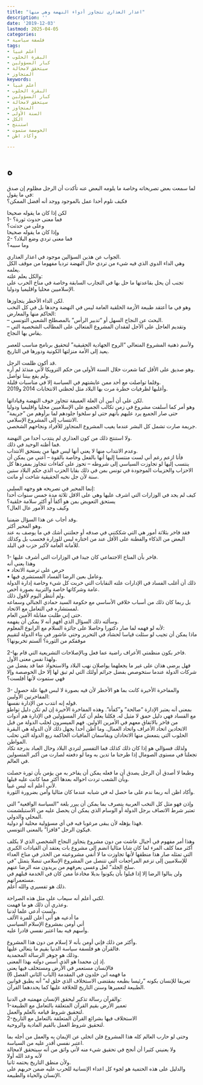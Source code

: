 ```yaml
---
title: "اعذار العذاري تتجاوز أدواء النهضة وهي منها"
description: ''
date: '2019-12-03'
lastmod: 2025-04-05
categories:
- فلسفة سياسية
tags:
- أعلم غبيا
- البقرة الحلوب
- كبار المسؤولين
- سيتحقق لامحالة
- المتجاوز
keywords:
- أعلم غبيا
- البقرة الحلوب
- كبار المسؤولين
- سيتحقق لامحالة
- المتجاوز
- السنة الأولى
- الكل
- استنتج
- الخوصصة ستموت
- وأكاد اظن

---
```

# **ه**

لما سمعت بعض تصريحاته وخاصة ما يلومه البعض عنه تأكدت أن الرجل مظلوم إن صدق في ما يقول:  
فكيف نلوم أحدا عمل بالموجود ووجد أنه أفضل الممكن؟

لكن إذا كان ما يقوله صحيحا  
1- فما معنى حدوث ثورة؟  
وعلى من حدثت؟  
وإذا كان ما يقوله صحيحا  
2- فما معنى تردي وضع البلاد؟  
وما سببه؟

الجواب عن هذين السؤالين موجود في اعذار العذاري.  
وهي الداء الدوي الذي فيه شيء من تردي حال النهضة ترديا مفهوما من موقف الكل يعلمه.  
والكل يعلم علته:  
تجنب أن يحل بقاعدتها ما حل بها في التجارب السابقة وخاصة في مناخ الحرب على الإسلاميين محليا واقليميا ودوليا.

لكن الداء الأخطر يتجاوزها.  
وهو في ما أعتقد طبيعة الأزمة الخلقية العامة ليس في النهضة وحدها بل في كل النخب الحاكم منها والمعارض:  
– البحث عن النجاح السهل أو “تدبير الرأس” بالمصطلح الشعبي التونسي.  
– وتقديم العاجل على الآجل لفقدان المشروع المتعالي على المطالب الشخصية التي يقاس بها النجاح.

ولأسم ذهنية المشروع المتعالي “الروح الجهادية الحقيقية” لتحقيق برنامج مناسب للعصر يعيد إلى الأمة منزلتها الكونية ودورها في التاريخ.

قد أكون ظلمت الرجل.  
وهو صديق على الأقل كما شعرت خلال السنة الأولى من حكم الترويكا لأني منذئذ لم أره.  
ولم يقع بيننا تواصل.  
وقلما تواصلت مع أحد ممن عايشتهم في السياسة إلا في مناسبات قليلة.  
وأغلبها لظرفيات خطرة مرت بها البلاد مثل لحظتي الانتخابات 2014 و2019.

لكن علي أن أبين أن العلة العميقة تتجاوز خوف النهضة وقياداتها.  
وهو أمر كما أسلفت مشروع في زمن تكالب الجميع على الإسلاميين محليا واقليميا ودوليا حتى صار الجميع يرد عليهم بأنهم حتى لو سلخوا جلودهم لما برأوهم من “جريمة” الانتساب إلى المشروع الإسلامي.  
جريمة صارت تشمل كل البشر عندما يغيب المشروع المتجاوز للأفراد ونجاحهم الشخصي.

ولا استنتج ذلك من كون العذاري لم ينتدب أحدا من النهضة.  
فما أظنه الوحيد في ذلك.  
وعدم الانتداب منها لا يعني أنها ليس فيها من يستحق الانتداب.  
فأنا ازعم رغم أني لست منتسبا إليها أنها بالفعل وخاصة بالقوة – أعني من يمكن أن ينتسب إليها لو تجاوزت السياسي إلى شروطه – تحوز على كفاءات تتجاوز بمفردها كل الاحزاب والحزيبات الموجودة في تونس بمن في ذلك بقايا الحزب الذي حكم البلاد ستين سنة لأن جل نخبه الحقيقية شاخت أو ماتت.

إنما المحير في تصريحه هو وجهه السلبي:  
كيف لم يجد في الوزارات التي اشرف عليها وهي على الاقل ثلاثة مدة خمس سنوات أحدا يستحق التعويض بمن هو أكفأ أو أكثر سلامة خلقية؟  
وكيف وجد الأمور عال العال؟

وقد أجاب عن هذا السؤال ضمنيا.  
وهو المحير أكثر.  
فقد فاخر بثلاثة أمور هي التي شككتني في صدقه أو جعلتني أشك في ما يوصف به عند البعض من الذكاء والفطنة على الأقل عند من اختاره ليس للوزارة فحسب بل وكذلك للأمانة العامة لأكبر حزب في البلد.

1- فاخر بأن المناخ الاجتماعي كان جيدا في الوزارات التي أشرف عليها.  
وهذا يعني أنه  
▪︎ حرص على ترضية الاتحاد  
▪︎ وعامل بعين الرضا الفساد المستشري فيها.  
ذلك أن أغلب الفساد في الإدارات علته النقابات التي خربت كل شيء وخاصة إدارة الدولة عامة وشركاتها خاصة والتربية بصورة أخص.  
ولم أنتظر اليوم لأقول ذلك.  
بل ربما كان ذلك من أسباب خلافي الأساسي مع حكومة السيد حمادي الجبالي وسماعه لمستشاره في التعامل مع الاتحاد.  
حتى إني طلبت مقابلة الأمين العام.  
وسألته ذلك السؤال الذي أفهم أنه لا يمكن أن يفهمه.  
لأنه لو فهمه لما صار دكتورا وحاصلا على جائزة السلام مع الرابوع المعلوم:  
ماذا يمكن أن تجيب لو سئلت قياسا لحشاد في التحرير وحتى عاشور في بناء الدولة لتقييم موقفكم من الثورة؟ ألستم تخربونها؟

2-فاخر بكون منظمتي الأعراف راضية عما فعل وبالإصلاحات التشريعية التي قام بها.  
ولهذا نفس معنى الأول.  
فهل يرضى هذان على غير ما يجعلهما يواصلان نهب البلاد والاستحواذ عما قد يفضل من شركات الدولة عندما ستخوصص بفضل جرائم أولئك التي لم تبق لها إلا حل الخوصصة وإلا فهي ستموت لأنها أفلست؟

3- والمفاخرة الأخيرة كانت بما هو الأخطر لأن فيه بصورة لا لبس فيها علة حصول المفاخرتين الأوليين:  
قوله إنه انتدب من الإدارة نفسها.  
بمعنى أنه يعتبر الإدارة “صالحة” و”كفأة”. وهذه المفاخرة الأخيرة إن لم تكن دليل تواطؤ مع الفساد فهي دليل حمق لا مثيل له. فكلنا يعلم أن كبار المسؤولين في الإدارة هم أدوات من فاخر بالاتفاق معهم في الأمرين الاولين. فهم الميسرون لحلب الدولة من قبل الاتحادين اتحاد الأعراف واتحاد العمال. وما أظن أحدا يجهل ذلك لأن الدولة هي البقرة الحلوب التي يتمعش منها الاتحادان ويقاسمان المافيات الحاكمة ريع الدولة التي تحلب المواطن.  
ولذلك فسؤالي هو إذا كان ذلك كذلك فما التفسير لتردي البلاد وحال العباد بدرجة تكاد تجعلنا في مستوى الصومال إذا طرحنا ما تدين به وما لو دفعته لصارت من أكبر المتسولين في العالم.

وطبعا لا أصدق أن الرجل يصدق أن ما فعله يمكن أن يفاخر به من يؤمن بأن ثورة حصلت وبأن الشعب تردت احواله بعدها أكثر مما كانت عليه قبلها.  
لأني أعلم أنه ليس غبيا.  
وأكاد اظن أنه ربما ندم على ما حصل له في شبابه عندما كان مثاليا وآمن بضرورة الثورة.

وإذن فهو مثل كل النخب العربية يتصرف بما يمكن أن يبرر بلغة “السياسة الواقعية” التي تعتبر شرط الاتصاف برجل الدولة أو الوسام الذي يمكن أن يحصل عليه من الاستبلشمنت المحلي والدولي.  
فهذا يؤهله لأن يبقى مرغوبا فيه في أي مسؤولية محلية أو دولية.  
فيكون الرجل “قافزا” بالمعنى التونسي.

وهذا أمر مفهوم في أجيال عاشت من دون مشروع يتجاوز النجاح الشخصي الذي لا يكلف أكثر مما كلف المرء لما كان شابا مثاليا انضم إلى مشروع بات يعتقد أن القيادات الكبرى التي تمثله صار هذا منطقها لأنها تجاوزت ما لا أنفي مشروعيته من الحذر في مناخ العداء للإسلاميين إلى تزعم المراجعات التي تتنصل من المشروع الإسلامي تنصلا يتمثل “في سلخ الجلد” لعل وعسى يعرفهم من يريدون منه الرضا عنهم.  
ولن ينالوا الرضا إلا إذا قبلوا بأن يكونوا بديلا مخادعا ممن كان في الخدمة قبلهم في مستعمراتهم.  
ذلك هو تفسيري والله أعلم.

لكني أعلم أنه سيعاب على مثل هذه الصراحة.  
وعذري أن ذلك هو ما فهمت.  
ولست أدعي علما لدنيا.  
ما أدعيه هو أني أعلن للمرة الألف  
أني أومن بمشروع الإسلام السياسي  
وأسهم فيه بما اعتبر نفسي قادرا عليه.

وأكثر من ذلك فإني أومن بأنه لا إسلام من دون هذا المشروع.  
فالقرآن هو فلسفة سياسة الدنيا بقيم ما يتعالى عليها.  
وذلك هو جوهر الرسالة المحمدية.  
إذ إن محمدا هو الذي أسس دولته بهذا المعنى.  
فالإنسان مستعمر في الأرض ومستخلف فيها يعني  
ما فهمه ابن خلدون في المقدمة (الباب الثاني الفصل 6)  
تعريفا للإنسان بكونه “رئيسا بطبعه بمقتضى الاستخلاف الذي خلق له” أنه يطبق قوانين الطبيعة لتعميرها وسنن التاريخ للخلافة عليها كما يحددهما القرآن.

والقرآن رسالة تذكير ليحقق الإنسان مهمتيه في الدنيا:  
1-تعمير الأرض بقيم القرآن المتعلقة بالتعامل مع الطبيعة  
لتحقيق شروط قيامه بالعلم والعمل.  
2-الاستخلاف فيها بشرائع القرآن المتعلقة بالتعامل مع التاريخ  
لتحقيق شروط العمل بالقيم المادية والروحية.

وحتى لو حارب العالم كله هذا المشروع فلن اتخلى عن الإيمان به والعمل من أجله بما اعتبر نفسي أقدر عليه من السياسة.  
ولا يعنيني كثيرا أن أنجح في تحقيق شيء منه لأني واثق من أنه سيتحقق لامحالة  
لأنه وعد الله أولا  
ولأن منطق التاريخ يحتمه ثانيا.  
والدليل على هذه الحتمية هو لجوء كل اعداء الإنسانية للحرب عليه ضمن حربهم على الإنسان والحياة والطبيعة.

###
